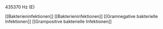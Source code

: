 435370 Hz (E)

[[Bakterieninfektionen]]
[[Bakterieninfektionen]]
[[Gramnegative bakterielle Infektionen]]
[[Grampositive bakterielle Infektionen]]